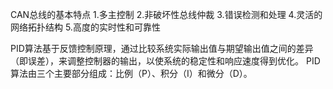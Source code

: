 CAN总线的基本特点
1.多主控制
2.非破坏性总线仲裁
3.错误检测和处理
4.灵活的网络拓扑结构
5.高度的实时性和可靠性

PID算法基于反馈控制原理，通过比较系统实际输出值与期望输出值之间的差异（即误差），来调整控制器的输出，以使系统的稳定性和响应速度得到优化。
PID算法由三个主要部分组成：比例（P）、积分（I）和微分（D）。